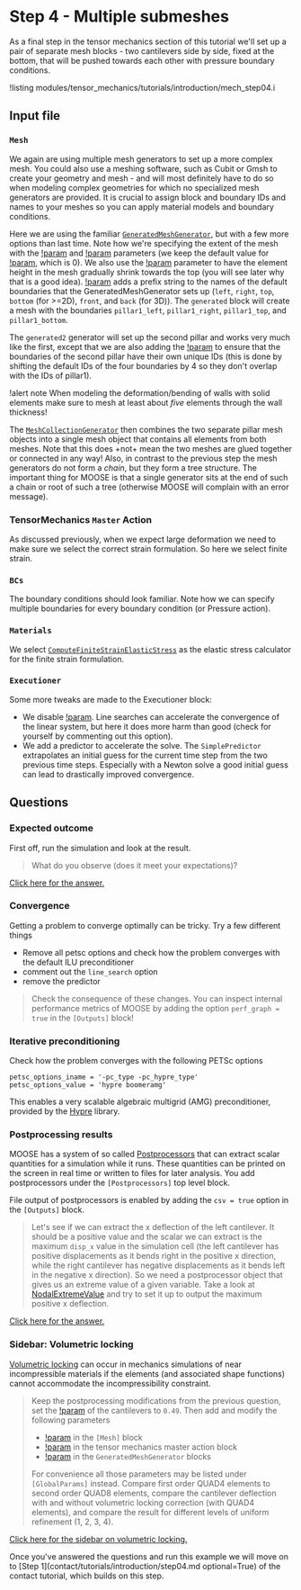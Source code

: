 # Step 4 - Multiple submeshes

As a final step in the tensor mechanics section of this tutorial we'll set up a
pair of separate mesh blocks - two cantilevers side by side, fixed at the
bottom, that will be pushed towards each other with pressure boundary conditions.

!listing modules/tensor_mechanics/tutorials/introduction/mech_step04.i

## Input file

### `Mesh`

We again are using multiple mesh generators to set up a more complex mesh. You
could also use a meshing software, such as Cubit or Gmsh to create your geometry
and mesh - and will most definitely have to do so when modeling complex
geometries for which no specialized mesh generators are provided. It is crucial
to assign block and boundary IDs and names to your meshes so you can apply
material models and boundary conditions.

Here we are using the familiar
[`GeneratedMeshGenerator`](GeneratedMeshGenerator.md), but with a few more
options than last time. Note how we're specifying the extent of the mesh with
the [!param](/Mesh/GeneratedMeshGenerator/xmin) and
[!param](/Mesh/GeneratedMeshGenerator/xmax) parameters (we keep the default
value for [!param](/Mesh/GeneratedMeshGenerator/ymin), which is 0). We also use
the [!param](/Mesh/GeneratedMeshGenerator/bias_y) parameter to have the element
height in the mesh gradually shrink towards the top (you will see later why that
is a good idea). [!param](/Mesh/GeneratedMeshGenerator/boundary_name_prefix)
adds a prefix string to the names of the default boundaries that the
GeneratedMeshGenerator sets up (`left`, `right`, `top`, `bottom` (for >=2D),
`front`, and `back` (for 3D)). The `generated` block will create a mesh with the
boundaries `pillar1_left`, `pillar1_right`, `pillar1_top`, and `pillar1_bottom`.

The `generated2` generator will set up the second pillar and works very much
like the first, except that we are also adding the
[!param](/Mesh/GeneratedMeshGenerator/boundary_id_offset) to ensure that the
boundaries of the second pillar have their own unique IDs (this is done by
shifting the default IDs of the four boundaries by 4 so they don't overlap with
the IDs of pillar1).

!alert note
When modeling the deformation/bending of walls with solid elements make sure to
mesh at least about *five* elements through the wall thickness!

The [`MeshCollectionGenerator`](MeshCollectionGenerator.md) then combines the
two separate pillar mesh objects into a single mesh object that contains all
elements from both meshes. Note that this does +not+ mean the two meshes are
glued together or connected in any way! Also, in contrast to the previous step
the mesh generators do not form a *chain*, but they form a tree structure. The
important thing for MOOSE is that a single generator sits at the end of such a
chain or root of such a tree (otherwise MOOSE will complain with an error
message).

### TensorMechanics `Master` Action

As discussed previously, when we expect large deformation we need to make sure
we select the correct strain formulation. So here we select finite strain.

### `BCs`

The boundary conditions should look familiar. Note how we can specify multiple
boundaries for every boundary condition (or Pressure action).

### `Materials`

We select
[`ComputeFiniteStrainElasticStress`](ComputeFiniteStrainElasticStress.md) as the
elastic stress calculator for the finite strain formulation.

### `Executioner`

Some more tweaks are made to the Executioner block:

- We disable [!param](/Executioner/Transient/line_search). Line searches can accelerate the convergence of the linear system, but here it does more harm than good (check for yourself by commenting out this option).
- We add a predictor to accelerate the solve. The `SimplePredictor` extrapolates an initial guess for the current time step from the two previous time steps. Especially with a Newton solve a good initial guess can lead to drastically improved convergence.

## Questions

### Expected outcome

First off, run the simulation and look at the result.

> What do you observe (does it meet your expectations)?

[Click here for the answer.](tensor_mechanics/tutorials/introduction/answer04a.md)

### Convergence

Getting a problem to converge optimally can be tricky. Try a few different things

- Remove all petsc options and check how the problem converges with the default ILU preconditioner
- comment out the `line_search` option
- remove the predictor

> Check the consequence of these changes. You can inspect internal performance
> metrics of MOOSE by adding the option `perf_graph = true` in the `[Outputs]`
> block!

### Iterative preconditioning

Check how the problem converges with the following PETSc options

```
petsc_options_iname = '-pc_type -pc_hypre_type'
petsc_options_value = 'hypre boomeramg'
```

This enables a very scalable algebraic multigrid (AMG) preconditioner, provided
by the
[Hypre](https://computing.llnl.gov/projects/hypre-scalable-linear-solvers-multigrid-methods/software)
library.

### Postprocessing results

MOOSE has a system of so called [Postprocessors](Postprocessors/index.md) that
can extract scalar quantities for a simulation while it runs. These quantities
can be printed on the screen in real time or written to files for later analysis.
You add postprocessors under the `[Postprocessors]` top level block.

File output of postprocessors is enabled by adding the `csv = true` option in
the `[Outputs]` block.

> Let's see if we can extract the x deflection of the left cantilever. It should
> be a positive value and the scalar we can extract is the maximum `disp_x`
> value in the simulation cell (the left cantilever has positive displacements
> as it bends right in the positive x direction, while the right cantilever has
> negative displacements as it bends left in the negative x direction). So we
> need a postprocessor object that gives us an extreme value of a given
> variable. Take a look at [NodalExtremeValue](NodalExtremeValue.md) and try to
> set it up to output the maximum positive x deflection.

[Click here for the answer.](tensor_mechanics/tutorials/introduction/answer04b.md)

### Sidebar: Volumetric locking

[Volumetric locking](tensor_mechanics/VolumetricLocking.md) can occur in
mechanics simulations of near incompressible materials if the elements (and
associated shape functions) cannot accommodate the incompressibility constraint.

> Keep the postprocessing modifications from the previous question, set the
> [!param](/Materials/ComputeIsotropicElasticityTensor/poissons_ratio) of the
> cantilevers to `0.49`. Then add and modify the following parameters
>
> - [!param](/Mesh/uniform_refine) in the `[Mesh]` block
> - [!param](/Modules/TensorMechanics/Master/TensorMechanicsAction/volumetric_locking_correction) in the tensor mechanics master action block
> - [!param](/Mesh/GeneratedMeshGenerator/elem_type) in the `GeneratedMeshGenerator` blocks
>
> For convenience all those parameters may be listed under `[GlobalParams]`
> instead. Compare first order QUAD4 elements to second order QUAD8 elements,
> compare the cantilever deflection with and without volumetric locking
> correction (with QUAD4 elements), and compare the result for different levels
> of uniform refinement (1, 2, 3, 4).

[Click here for the sidebar on volumetric locking.](tensor_mechanics/tutorials/introduction/step04a.md)

Once you've answered the questions and run this example we will move on to
[Step 1](contact/tutorials/introduction/step04.md optional=True) of the contact
tutorial, which builds on this step.
